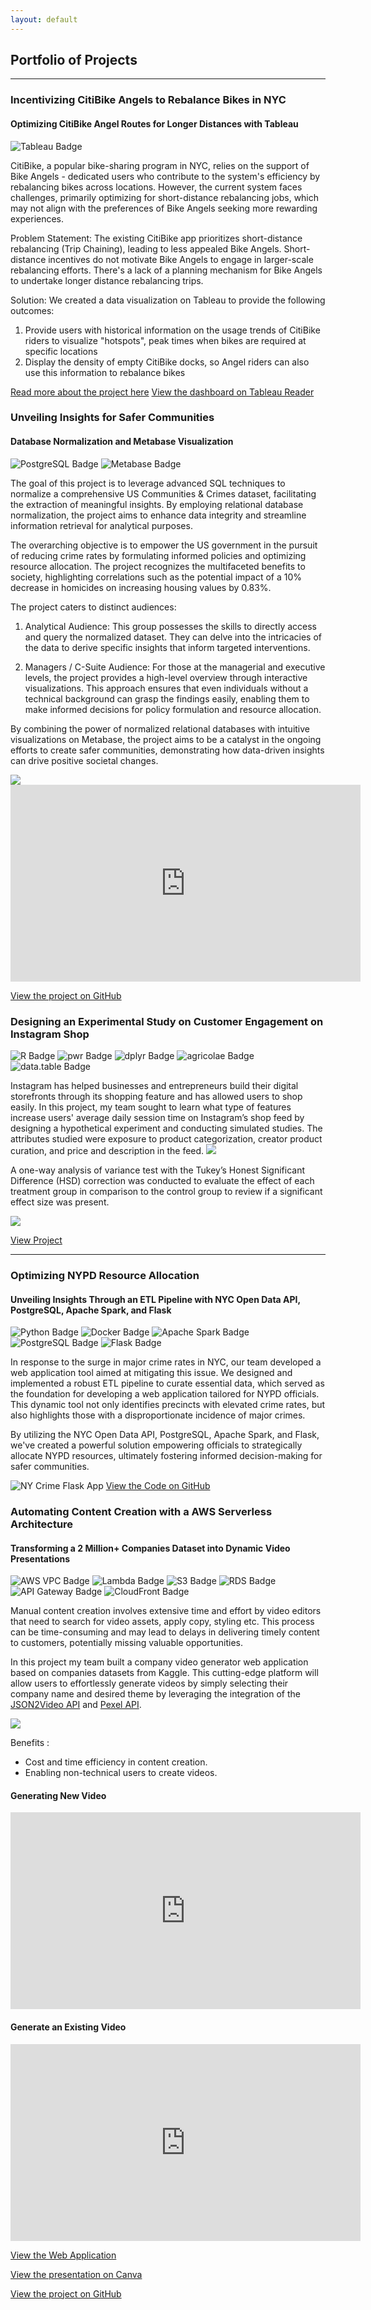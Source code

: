 ```yaml
---
layout: default
---
```


## Portfolio of Projects
---
### Incentivizing CitiBike Angels to Rebalance Bikes in NYC
#### Optimizing CitiBike Angel Routes for Longer Distances with Tableau
![Tableau Badge](https://img.shields.io/badge/-Tableau-336791?logo=Tableau&logoColor=white)

CitiBike, a popular bike-sharing program in NYC, relies on the support of Bike Angels - dedicated users who contribute to the system's efficiency by rebalancing bikes across locations. However, the current system faces challenges, primarily optimizing for short-distance rebalancing jobs, which may not align with the preferences of Bike Angels seeking more rewarding experiences.

Problem Statement:
The existing CitiBike app prioritizes short-distance rebalancing (Trip Chaining), leading to less appealed Bike Angels.
Short-distance incentives do not motivate Bike Angels to engage in larger-scale rebalancing efforts.
There's a lack of a planning mechanism for Bike Angels to undertake longer distance rebalancing trips.

Solution:
We created a data visualization on Tableau to provide the following outcomes:
1. Provide users with historical information on the usage trends of CitiBike riders to visualize "hotspots", peak times when bikes are required at specific locations
2. Display the density of empty CitiBike docks, so Angel riders can also use this information to rebalance bikes

[Read more about the project here](pdf/Citibike_AngelMapper.pdf)
[View the dashboard on Tableau Reader](files/citibike_angels.twbx)

### Unveiling Insights for Safer Communities
#### Database Normalization and Metabase Visualization 
![PostgreSQL Badge](https://img.shields.io/badge/-PostgreSQL-336791?logo=postgresql&logoColor=white) ![Metabase Badge](https://img.shields.io/badge/-Metabase-336791?logo=metabase&logoColor=white)

The goal of this project is to leverage advanced SQL techniques to normalize a comprehensive US Communities & Crimes dataset, facilitating the extraction of meaningful insights. By employing relational database normalization, the project aims to enhance data integrity and streamline information retrieval for analytical purposes.

The overarching objective is to empower the US government in the pursuit of reducing crime rates by formulating informed policies and optimizing resource allocation. The project recognizes the multifaceted benefits to society, highlighting correlations such as the potential impact of a 10% decrease in homicides on increasing housing values by 0.83%.

The project caters to distinct audiences:

1. Analytical Audience: This group possesses the skills to directly access and query the normalized dataset. They can delve into the intricacies of the data to derive specific insights that inform targeted interventions.

2. Managers / C-Suite Audience: For those at the managerial and executive levels, the project provides a high-level overview through interactive visualizations. This approach ensures that even individuals without a technical background can grasp the findings easily, enabling them to make informed decisions for policy formulation and resource allocation.

By combining the power of normalized relational databases with intuitive visualizations on Metabase, the project aims to be a catalyst in the ongoing efforts to create safer communities, demonstrating how data-driven insights can drive positive societal changes.

<img src="images/crime_data_3NF.png"/>

<iframe width="560" height="315" src="https://www.youtube.com/embed/zQUjgzA4okA?si=JLHUbxQ4Zj-qtArx" frameborder="0" allowfullscreen></iframe>

[View the project on GitHub](https://github.com/joycemegumi/US-Communities-Crimes)


### Designing an Experimental Study on Customer Engagement on Instagram Shop
![R Badge](https://img.shields.io/badge/-R-276DC3?logo=r&logoColor=white) ![pwr Badge](https://img.shields.io/badge/-pwr-276DC3?logo=r&logoColor=white) ![dplyr Badge](https://img.shields.io/badge/-dplyr-276DC3?logo=r&logoColor=white) ![agricolae Badge](https://img.shields.io/badge/-agricolae-276DC3?logo=r&logoColor=white) ![data.table Badge](https://img.shields.io/badge/-data.table-276DC3?logo=r&logoColor=white) 

Instagram has helped businesses and entrepreneurs build their digital storefronts through its shopping feature and has allowed users to shop easily. In this project, my team sought to learn what type of features increase users' average daily session time on Instagram’s shop feed by designing a hypothetical experiment and conducting simulated studies. The attributes studied were exposure to product categorization, creator product curation, and price and description in the feed. 
<img src="images/treatments.jpeg"/>

A one-way analysis of variance test with the Tukey’s Honest Significant Difference (HSD) correction was conducted to evaluate the effect of each treatment group in comparison to the control group to review if a significant effect size was present.

<img src="images/simulations results.png"/>

[View Project](https://joycemegumi.github.io/research-design-project)

---
### Optimizing NYPD Resource Allocation
#### Unveiling Insights Through an ETL Pipeline with NYC Open Data API, PostgreSQL, Apache Spark, and Flask
![Python Badge](https://img.shields.io/badge/-Python-3776AB?logo=python&logoColor=white) ![Docker Badge](https://img.shields.io/badge/-Docker-2496ED?logo=docker&logoColor=white) ![Apache Spark Badge](https://img.shields.io/badge/-Apache%20Spark-E25A1C?logo=apache-spark&logoColor=white) ![PostgreSQL Badge](https://img.shields.io/badge/-PostgreSQL-336791?logo=postgresql&logoColor=white) ![Flask Badge](https://img.shields.io/badge/-Flask-000000?logo=flask&logoColor=white)

In response to the surge in major crime rates in NYC, our team developed a web application tool aimed at mitigating this issue. We designed and implemented a robust ETL pipeline to curate essential data, which served as the foundation for developing a web application tailored for NYPD officials. This dynamic tool not only identifies precincts with elevated crime rates, but also highlights those with a disproportionate incidence of major crimes. 

By utilizing the NYC Open Data API, PostgreSQL, Apache Spark, and Flask, we've created a powerful solution empowering officials to strategically allocate NYPD resources, ultimately fostering informed decision-making for safer communities.

![NY Crime Flask App](images/ny-crime-demo.gif)
[View the Code on GitHub](https://github.com/joycemegumi/Managing-Data-Project)

### Automating Content Creation with a AWS Serverless Architecture
#### Transforming a 2 Million+ Companies Dataset into Dynamic Video Presentations
![AWS VPC Badge](https://img.shields.io/badge/-VPC-232F3E?logo=amazon-aws&logoColor=white) ![Lambda Badge](https://img.shields.io/badge/-Lambda-FF9900?logo=amazon-aws&logoColor=white) ![S3 Badge](https://img.shields.io/badge/-S3-569A31?logo=amazon-aws&logoColor=white) ![RDS Badge](https://img.shields.io/badge/-RDS-FF7F50?logo=amazon-aws&logoColor=white) ![API Gateway Badge](https://img.shields.io/badge/-API%20Gateway-FF9900?logo=amazon-aws&logoColor=white) ![CloudFront Badge](https://img.shields.io/badge/-CloudFront-232F3E?logo=amazon-aws&logoColor=white)

Manual content creation involves extensive time and effort by video editors that need to search for video assets, apply copy, styling etc. This process can be time-consuming and may lead to delays in delivering timely content to customers, potentially missing valuable opportunities.

In this project my team built a company video generator web application based on companies datasets from Kaggle. This cutting-edge platform will allow users to effortlessly generate videos by simply selecting their company name and desired theme by leveraging the integration of the [JSON2Video API](https://json2video.com/) and [Pexel API](https://www.pexels.com/api/).

<img src="images/comapny-video-generator-architecture.jpeg"/>

Benefits :
* Cost and time efficiency in content creation.
* Enabling non-technical users to create videos.

#### Generating New Video

<iframe width="560" height="315" src="https://www.youtube.com/embed/qe13jgi8Dv4" frameborder="0" allowfullscreen></iframe>

#### Generate an Existing Video

<iframe width="560" height="315" src="https://www.youtube.com/embed/1GhVirfRe0Q" frameborder="0" allowfullscreen></iframe>

[View the Web Application](https://frontendcodegroup2.s3.amazonaws.com/videogenerator.html)

[View the presentation on Canva](https://www.canva.com/design/DAFr0hoDX14/3IRODlYJekxRvXHBT6kVJA/view?utm_content=DAFr0hoDX14&utm_campaign=designshare&utm_medium=link&utm_source=publishsharelink)

[View the project on GitHub](https://github.com/joycemegumi/Comapny-Video-Generator)